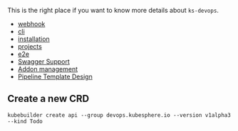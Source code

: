This is the right place if you want to know more details about `ks-devops`.

* [webhook](webhook.md)
* [cli](cli.md)
* [installation](installation.md)
* [projects](projects.md)
* [e2e](e2e.md)
* [Swagger Support](swagger.md)
* [Addon management](addon.md)
* [Pipeline Template Design](pipeline-template.md)

## Create a new CRD

```shell
kubebuilder create api --group devops.kubesphere.io --version v1alpha3 --kind Todo
```